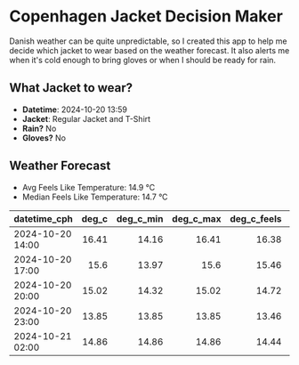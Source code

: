 
# Copenhagen Jacket Decision Maker

Danish weather can be quite unpredictable, so I created this app to help me decide which jacket to wear based on the weather forecast. 
It also alerts me when it's cold enough to bring gloves or when I should be ready for rain.

## What Jacket to wear?

- **Datetime**: 2024-10-20 13:59
- **Jacket**: Regular Jacket and T-Shirt
- **Rain?** No
- **Gloves?** No

## Weather Forecast
- Avg Feels Like Temperature: 14.9 °C
- Median Feels Like Temperature: 14.7 °C

| datetime_cph     |   deg_c |   deg_c_min |   deg_c_max |   deg_c_feels | weather   | wind   | rain   |
|:-----------------|--------:|------------:|------------:|--------------:|:----------|:-------|:-------|
| 2024-10-20 14:00 |   16.41 |       14.16 |       16.41 |         16.38 | Clouds    | High   | None   |
| 2024-10-20 17:00 |   15.6  |       13.97 |       15.6  |         15.46 | Clouds    | High   | None   |
| 2024-10-20 20:00 |   15.02 |       14.32 |       15.02 |         14.72 | Clouds    | High   | None   |
| 2024-10-20 23:00 |   13.85 |       13.85 |       13.85 |         13.46 | Clouds    | High   | None   |
| 2024-10-21 02:00 |   14.86 |       14.86 |       14.86 |         14.44 | Clouds    | High   | None   |
        